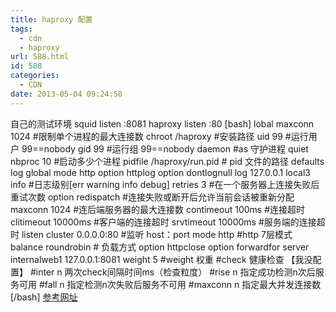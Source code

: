 ```yaml
---
title: haproxy 配置
tags:
  - cdn
  - haproxy
url: 588.html
id: 588
categories:
  - CDN
date: 2013-05-04 09:24:58
---
```


自己的测试环境 squid listen :8081 haproxy listen :80 \[bash\] lobal maxconn 1024 #限制单个进程的最大连接数 chroot /haproxy #安装路径 uid 99 #运行用户 99==nobody gid 99 #运行组 99==nobody daemon #as 守护进程 quiet nbproc 10 #启动多少个进程 pidfile /haproxy/run.pid # pid 文件的路径 defaults log global mode http option httplog option dontlognull log 127.0.0.1 local3 info #日志级别\[err warning info debug\] retries 3 #在一个服务器上连接失败后重试次数 option redispatch #连接失败或断开后允许当前会话被重新分配 maxconn 1024 #连后端服务器的最大连接数 contimeout 100ms #连接超时 clitimeout 10000ms #客户端的连接超时 srvtimeout 10000ms #服务端的连接超时 listen cluster 0.0.0.0:80 #监听 host：port mode http #http 7层模式 balance roundrobin # 负载方式 option httpclose option forwardfor server internalweb1 127.0.0.1:8081 weight 5 #weight 权重 #check 健康检查 【我没配置】 #inter n 两次check间隔时间ms（检查粒度） #rise n 指定成功检测n次后服务可用 #fall n 指定检测n次失败后服务不可用 #maxconn n 指定最大并发连接数 \[/bash\] [参考网址](http://heylinux.com/archives/1752.html)